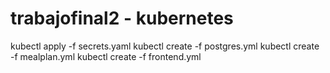 # trabajofinal2 - kubernetes
kubectl apply -f secrets.yaml
kubectl create -f  postgres.yml
kubectl create -f mealplan.yml
kubectl create -f frontend.yml
